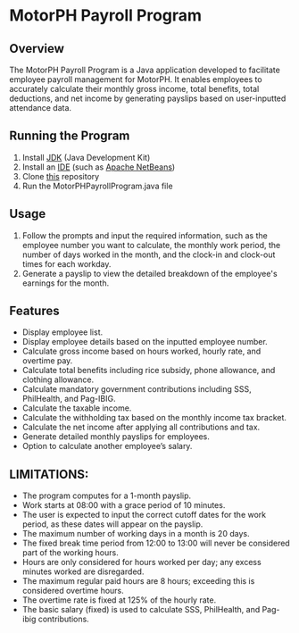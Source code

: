 # MotorPH Payroll Program

## Overview
The MotorPH Payroll Program is a Java application developed to facilitate employee payroll management for MotorPH. It enables employees to accurately calculate their monthly gross income, total benefits, total deductions, and net income by generating payslips based on user-inputted attendance data.

## Running the Program
1. Install [JDK](https://www.oracle.com/java/technologies/downloads/#jdk18-windows) (Java Development Kit)
2. Install an [IDE](https://medium.com/swlh/setting-up-an-ide-94677d12eaa9) (such as [Apache NetBeans](https://netbeans.apache.org/front/main/download/index.html))
3. Clone [this](https://github.com/christinecortes/MO-IT101-Group4) repository
4. Run the MotorPHPayrollProgram.java file

## Usage
1. Follow the prompts and input the required information, such as the employee number you want to calculate, the monthly work period, the number of days worked in the month, and the clock-in and clock-out times for each workday.
2. Generate a payslip to view the detailed breakdown of the employee's earnings for the month.

## Features
- Display employee list.
- Display employee details based on the inputted employee number.
- Calculate gross income based on hours worked, hourly rate, and overtime pay.
- Calculate total benefits including rice subsidy, phone allowance, and clothing allowance.
- Calculate mandatory government contributions including SSS, PhilHealth, and Pag-IBIG.
- Calculate the taxable income.
- Calculate the withholding tax based on the monthly income tax bracket.
- Calculate the net income after applying all contributions and tax.
- Generate detailed monthly payslips for employees.
- Option to calculate another employee’s salary.

## LIMITATIONS: 
- The program computes for a 1-month payslip.
- Work starts at 08:00 with a grace period of 10 minutes.
- The user is expected to input the correct cutoff dates for the work period, as these dates will appear on the payslip.
- The maximum number of working days in a month is 20 days.
- The fixed break time period from 12:00 to 13:00 will never be considered part of the working hours.
- Hours are only considered for hours worked per day; any excess minutes worked are disregarded.
- The maximum regular paid hours are 8 hours; exceeding this is considered overtime hours.
- The overtime rate is fixed at 125% of the hourly rate.
- The basic salary (fixed) is used to calculate SSS, PhilHealth, and Pag-ibig contributions.
